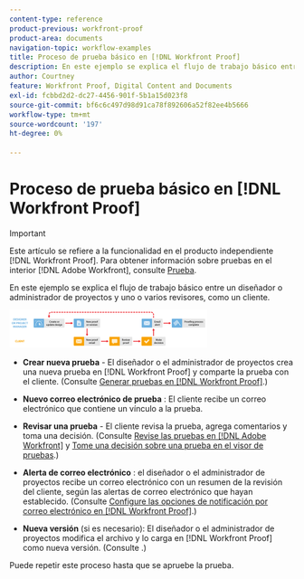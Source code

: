 ```yaml
---
content-type: reference
product-previous: workfront-proof
product-area: documents
navigation-topic: workflow-examples
title: Proceso de prueba básico en [!DNL Workfront Proof]
description: En este ejemplo se explica el flujo de trabajo básico entre un diseñador o administrador de proyectos y uno o varios revisores, como un cliente.
author: Courtney
feature: Workfront Proof, Digital Content and Documents
exl-id: fcbbd2d2-dc27-4456-901f-5b1a15d023f8
source-git-commit: bf6c6c497d98d91ca78f892606a52f82ee4b5666
workflow-type: tm+mt
source-wordcount: '197'
ht-degree: 0%

---
```


# Proceso de prueba básico en [!DNL Workfront Proof]

>[!IMPORTANT]
>
>Este artículo se refiere a la funcionalidad en el producto independiente [!DNL Workfront Proof]. Para obtener información sobre pruebas en el interior [!DNL Adobe Workfront], consulte [Prueba](../../../review-and-approve-work/proofing/proofing.md).

En este ejemplo se explica el flujo de trabajo básico entre un diseñador o administrador de proyectos y uno o varios revisores, como un cliente.

![basic_workflow.png](assets/basic-workflow-350x67.png)

* **Crear nueva prueba** - El diseñador o el administrador de proyectos crea una nueva prueba en [!DNL Workfront Proof] y comparte la prueba con el cliente. (Consulte [Generar pruebas en [!DNL Workfront Proof]](../../../workfront-proof/wp-work-proofsfiles/create-proofs-and-files/generate-proofs.md).)

* **Nuevo correo electrónico de prueba** : El cliente recibe un correo electrónico que contiene un vínculo a la prueba.

* **Revisar una prueba** - El cliente revisa la prueba, agrega comentarios y toma una decisión. (Consulte [Revise las pruebas en [!DNL Adobe Workfront]](../../../review-and-approve-work/proofing/reviewing-proofs-within-workfront/review-proofs-in-wf.md) y [Tome una decisión sobre una prueba en el visor de pruebas](../../../review-and-approve-work/proofing/reviewing-proofs-within-workfront/make-a-decision-on-a-proof/make-decisions-on-proof.md).)

* **Alerta de correo electrónico** : el diseñador o el administrador de proyectos recibe un correo electrónico con un resumen de la revisión del cliente, según las alertas de correo electrónico que hayan establecido. (Consulte [Configure las opciones de notificación por correo electrónico en [!DNL Workfront Proof]](../../../workfront-proof/wp-emailsntfctns/email-alerts/config-email-notification-settings-wp.md).)

* **Nueva versión** (si es necesario): El diseñador o el administrador de proyectos modifica el archivo y lo carga en [!DNL Workfront Proof] como nueva versión. (Consulte .)

Puede repetir este proceso hasta que se apruebe la prueba.
